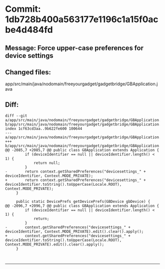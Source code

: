 # Commit: 1db728b400a563177e1196c1a15f0acbe4d484fd
## Message: Force upper-case preferences for device settings
## Changed files:
app/src/main/java/nodomain/freeyourgadget/gadgetbridge/GBApplication.java

## Diff:
```
diff --git a/app/src/main/java/nodomain/freeyourgadget/gadgetbridge/GBApplication.java b/app/src/main/java/nodomain/freeyourgadget/gadgetbridge/GBApplication.java
index 1cf63cd3aa..9b622fe600 100644
--- a/app/src/main/java/nodomain/freeyourgadget/gadgetbridge/GBApplication.java
+++ b/app/src/main/java/nodomain/freeyourgadget/gadgetbridge/GBApplication.java
@@ -2085,7 +2085,7 @@ public class GBApplication extends Application {
         if (deviceIdentifier == null || deviceIdentifier.length() < 1) {
             return null;
         }
-        return context.getSharedPreferences("devicesettings_" + deviceIdentifier, Context.MODE_PRIVATE);
+        return context.getSharedPreferences("devicesettings_" + deviceIdentifier.toString().toUpperCase(Locale.ROOT), Context.MODE_PRIVATE);
     }
 
     public static DevicePrefs getDevicePrefs(GBDevice gbDevice) {
@@ -2096,7 +2096,7 @@ public class GBApplication extends Application {
         if (deviceIdentifier == null || deviceIdentifier.length() < 1) {
             return;
         }
-        context.getSharedPreferences("devicesettings_" + deviceIdentifier, Context.MODE_PRIVATE).edit().clear().apply();
+        context.getSharedPreferences("devicesettings_" + deviceIdentifier.toString().toUpperCase(Locale.ROOT), Context.MODE_PRIVATE).edit().clear().apply();
     }
 
 
```
-----------------------------------
